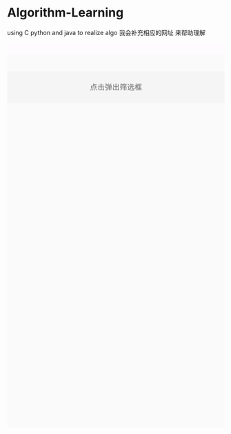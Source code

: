 # Algorithm-Learning
using C python and  java to realize algo
我会补充相应的网址 来帮助理解

![image](https://github.com/872822645/danxuankuangDemo/blob/master/1.jpg)
